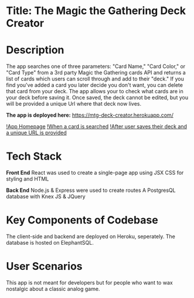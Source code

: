 # Title: The Magic the Gathering Deck Creator

# Description
The app searches one of three parameters: "Card Name," "Card Color," or "Card Type" from a 3rd party Magic the Gathering cards API and returns a list of cards which users can scroll through and add to their "deck."  If you find you've added a card you later decide you don't want, you can delete that card from your deck.  The app allows your to check what cards are in your deck before saving it.  Once saved, the deck cannot be edited, but you will be provided a unique Url where that deck now lives.  

**The app is deployed here:** https://mtg-deck-creator.herokuapp.com/

[!App Homepage](deck-creator-homepage.png)
[!When a card is searched](searched.png)
[!After user saves their deck and a unique URL is provided](returned-link.png)

# Tech Stack
**Front End**
React was used to create a single-page app using JSX
CSS for styling and HTML 

**Back End**
Node.js & Express were used to create routes
A PostgresQL database with Knex
JS & JQuery

# Key Components of Codebase
The client-side and backend are deployed on Heroku, seperately.
The database is hosted on ElephantSQL.

# User Scenarios
This app is not meant for developers but for people who want to wax nostalgic about a classic analog game.
